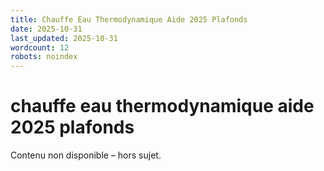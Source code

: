 ```yaml
---
title: Chauffe Eau Thermodynamique Aide 2025 Plafonds
date: 2025-10-31
last_updated: 2025-10-31
wordcount: 12
robots: noindex
---
```


# chauffe eau thermodynamique aide 2025 plafonds

Contenu non disponible – hors sujet.